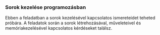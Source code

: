 ### Sorok kezelése programozásban

Ebben a feladatban a sorok kezelésével kapcsolatos ismereteidet teheted próbára. A feladatok során a sorok létrehozásával, műveleteivel és memóriakezelésével kapcsolatos kérdéseket találsz.
